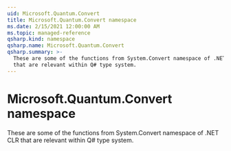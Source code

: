 ```yaml
---
uid: Microsoft.Quantum.Convert
title: Microsoft.Quantum.Convert namespace
ms.date: 2/15/2021 12:00:00 AM
ms.topic: managed-reference
qsharp.kind: namespace
qsharp.name: Microsoft.Quantum.Convert
qsharp.summary: >-
  These are some of the functions from System.Convert namespace of .NET CLR
  that are relevant within Q# type system.
---
```


# Microsoft.Quantum.Convert namespace

These are some of the functions from System.Convert namespace of .NET CLRthat are relevant within Q# type system.

